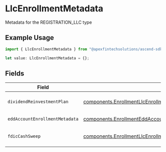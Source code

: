 # LlcEnrollmentMetadata

Metadata for the REGISTRATION_LLC type

## Example Usage

```typescript
import { LlcEnrollmentMetadata } from "@apexfintechsolutions/ascend-sdk/models/components";

let value: LlcEnrollmentMetadata = {};
```

## Fields

| Field                                                                                                                                                    | Type                                                                                                                                                     | Required                                                                                                                                                 | Description                                                                                                                                              | Example                                                                                                                                                  |
| -------------------------------------------------------------------------------------------------------------------------------------------------------- | -------------------------------------------------------------------------------------------------------------------------------------------------------- | -------------------------------------------------------------------------------------------------------------------------------------------------------- | -------------------------------------------------------------------------------------------------------------------------------------------------------- | -------------------------------------------------------------------------------------------------------------------------------------------------------- |
| `dividendReinvestmentPlan`                                                                                                                               | [components.EnrollmentLlcEnrollmentMetadataDividendReinvestmentPlan](../../models/components/enrollmentllcenrollmentmetadatadividendreinvestmentplan.md) | :heavy_minus_sign:                                                                                                                                       | Option to auto-enroll in Dividend Reinvestment; defaults to DIVIDEND_REINVESTMENT_ENROLL                                                                 | DIVIDEND_REINVESTMENT_ENROLL                                                                                                                             |
| `eddAccountEnrollmentMetadata`                                                                                                                           | [components.EnrollmentEddAccountEnrollmentMetadata](../../models/components/enrollmenteddaccountenrollmentmetadata.md)                                   | :heavy_minus_sign:                                                                                                                                       | Enrollment metadata for entity accounts                                                                                                                  |                                                                                                                                                          |
| `fdicCashSweep`                                                                                                                                          | [components.EnrollmentLlcEnrollmentMetadataFdicCashSweep](../../models/components/enrollmentllcenrollmentmetadatafdiccashsweep.md)                       | :heavy_minus_sign:                                                                                                                                       | Option to auto-enroll in FDIC cash sweep; defaults to FDIC_CASH_SWEEP_ENROLL                                                                             | FDIC_CASH_SWEEP_ENROLL                                                                                                                                   |